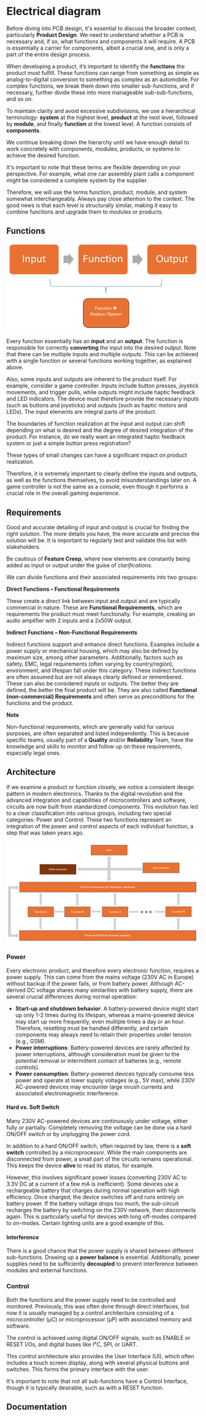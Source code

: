 # Electrical diagram

Before diving into PCB design, it's essential to discuss the broader context, particularly **Product Design**. We need to understand whether a PCB is necessary and, if so, what functions and components it will require. A PCB is essentially a carrier for components, albeit a crucial one, and is only a part of the entire design process.

When developing a product, it’s important to identify the **functions** the product must fulfill. These functions can range from something as simple as analog-to-digital conversion to something as complex as an automobile. For complex functions, we break them down into smaller sub-functions, and if necessary, further divide these into more manageable sub-sub-functions, and so on.

To maintain clarity and avoid excessive subdivisions, we use a hierarchical terminology: **system** at the highest level, **product** at the next level, followed by **module**, and finally **function** at the lowest level. A function consists of **components**.

We continue breaking down the hierarchy until we have enough detail to work concretely with components, modules, products, or systems to achieve the desired function.

It's important to note that these terms are flexible depending on your perspective. For example, what one car assembly plant calls a component might be considered a complete system by the supplier.

Therefore, we will use the terms function, product, module, and system somewhat interchangeably. Always pay close attention to the context. The good news is that each level is structurally similar, making it easy to combine functions and upgrade them to modules or products.

## Functions

![Function](./images/afbeelding1.png)

Every function essentially has an **input** and an **output**. The function is responsible for correctly **converting** the input into the desired output. Note that there can be multiple inputs and multiple outputs. This can be achieved with a single function or several functions working together, as explained above.

Also, some inputs and outputs are inherent to the product itself. For example, consider a game controller. Inputs include button presses, joystick movements, and trigger pulls, while outputs might include haptic feedback and LED indicators. The device must therefore provide the necessary inputs (such as buttons and joysticks) and outputs (such as haptic motors and LEDs). The input elements are integral parts of the product.

The boundaries of function realization at the input and output can shift depending on what is desired and the degree of desired integration of the product. For instance, do we really want an integrated haptic feedback system or just a simple button press registration?

These types of small changes can have a significant impact on product realization.

Therefore, it is extremely important to clearly define the inputs and outputs, as well as the functions themselves, to avoid misunderstandings later on. A game controller is not the same as a console, even though it performs a crucial role in the overall gaming experience.

## Requirements 

Good and accurate detailing of input and output is crucial for finding the right solution. The more details you have, the more accurate and precise the solution will be. It is important to regularly test and validate this list with stakeholders.

Be cautious of **Feature Creep**, where new elements are constantly being added as input or output under the guise of *clarifications*.

We can divide functions and their associated requirements into two groups:

**Direct Functions – Functional Requirements**

These create a direct link between input and output and are typically commercial in nature. These are **Functional Requirements**, which are requirements the product must meet functionally. For example, creating an audio amplifier with 2 inputs and a 2x50W output.

**Indirect Functions – Non-Functional Requirements**

Indirect functions support and enhance direct functions. Examples include a power supply or mechanical housing, which may also be defined by maximum size, among other parameters. Additionally, factors such as safety, EMC, legal requirements (often varying by country/region), environment, and lifespan fall under this category. These indirect functions are often assumed but are not always clearly defined or remembered. These can also be considered inputs or outputs. The better they are defined, the better the final product will be. They are also called **Functional (non-commercial) Requirements** and often serve as preconditions for the functions and the product.

**Note**

Non-functional requirements, which are generally valid for various purposes, are often separated and listed independently. This is because specific teams, usually part of a **Quality** and/or **Reliability** Team, have the knowledge and skills to monitor and follow up on these requirements, especially legal ones.

## Architecture

If we examine a product or function closely, we notice a consistent design pattern in modern electronics. Thanks to the digital revolution and the advanced integration and capabilities of microcontrollers and software, circuits are now built from standardized components. This evolution has led to a clear classification into various groups, including two special categories: Power and Control. These two functions represent an integration of the power and control aspects of each individual function, a step that was taken years ago.

![GENERALPRODUCTARCHITECTURE](./images/afbeelding2.png)

### Power

Every electronic product, and therefore every electronic function, requires a power supply. This can come from the mains voltage (230V AC in Europe) without backup if the power fails, or from battery power. Although AC-derived DC voltage shares many similarities with battery supply, there are several crucial differences during normal operation:

* **Start-up and shutdown behavior**: A battery-powered device might start up only 1-2 times during its lifespan, whereas a mains-powered device may start up more frequently, even multiple times a day or an hour. Therefore, resetting must be handled differently, and certain components may always need to retain their properties under tension (e.g., GSM).
* **Power interruptions**: Battery-powered devices are rarely affected by power interruptions, although consideration must be given to the potential removal or intermittent contact of batteries (e.g., remote controls).
* **Power consumption**: Battery-powered devices typically consume less power and operate at lower supply voltages (e.g., 5V max), while 230V AC-powered devices may encounter large inrush currents and associated electromagnetic interference.

#### Hard vs. Soft Switch

Many 230V AC-powered devices are continuously under voltage, either fully or partially. Completely removing the voltage can be done via a hard ON/OFF switch or by unplugging the power cord.

In addition to a hard ON/OFF switch, often required by law, there is a **soft switch** controlled by a microprocessor. While the main components are disconnected from power, a small part of the circuits remains operational. This keeps the device **alive** to read its status, for example.

However, this involves significant power losses (converting 230V AC to 3.3V DC at a current of a few mA is inefficient). Some devices use a rechargeable battery that charges during normal operation with high efficiency. Once charged, the device switches off and runs entirely on battery power. If the battery voltage drops too much, the sub-circuit recharges the battery by switching on the 230V network, then disconnects again. This is particularly useful for devices with long off-modes compared to on-modes. Certain lighting units are a good example of this.

#### Interference

There is a good chance that the power supply is shared between different sub-functions. Drawing up a **power balance** is essential. Additionally, power supplies need to be sufficiently **decoupled** to prevent interference between modules and external functions.

### Control

Both the functions and the power supply need to be controlled and monitored. Previously, this was often done through direct interfaces, but now it is usually managed by a control architecture consisting of a microcontroller (µC) or microprocessor (µP) with associated memory and software.

The control is achieved using digital ON/OFF signals, such as ENABLE or RESET I/Os, and digital buses like I²C, SPI, or UART.

This control architecture also provides the User Interface (UI), which often includes a touch screen display, along with several physical buttons and switches. This forms the primary interface with the user.

It's important to note that not all sub-functions have a Control Interface, though it is typically desirable, such as with a RESET function.

## Documentation

